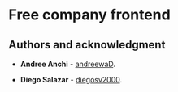 # Free company frontend

## Authors and acknowledgment

- **Andree Anchi** - [andreewaD](https://github.com/andreewD).

- **Diego Salazar** - [diegosv2000](https://github.com/diegosv2000).
